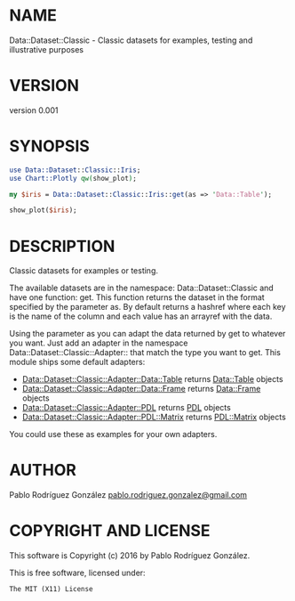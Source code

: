 # NAME

Data::Dataset::Classic - Classic datasets for examples, testing and illustrative purposes

# VERSION

version 0.001

# SYNOPSIS

```perl
use Data::Dataset::Classic::Iris;
use Chart::Plotly qw(show_plot);

my $iris = Data::Dataset::Classic::Iris::get(as => 'Data::Table');

show_plot($iris);
```

# DESCRIPTION

Classic datasets for examples or testing. 

The available datasets are in the namespace: Data::Dataset::Classic and have one function: get.
This function returns the dataset in the format specified by the parameter as. By default returns a hashref
where each key is the name of the column and each value has an arrayref with the data.

Using the parameter as you can adapt the data returned by get to whatever you want. Just add an adapter in 
the namespace Data::Dataset::Classic::Adapter:: that match the type you want to get. This module ships
some default adapters: 

- [Data::Dataset::Classic::Adapter::Data::Table](https://metacpan.org/pod/Data::Dataset::Classic::Adapter::Data::Table) returns [Data::Table](https://metacpan.org/pod/Data::Table) objects
- [Data::Dataset::Classic::Adapter::Data::Frame](https://metacpan.org/pod/Data::Dataset::Classic::Adapter::Data::Frame) returns [Data::Frame](https://metacpan.org/pod/Data::Frame) objects
- [Data::Dataset::Classic::Adapter::PDL](https://metacpan.org/pod/Data::Dataset::Classic::Adapter::PDL) returns [PDL](https://metacpan.org/pod/PDL) objects
- [Data::Dataset::Classic::Adapter::PDL::Matrix](https://metacpan.org/pod/Data::Dataset::Classic::Adapter::PDL::Matrix) returns [PDL::Matrix](https://metacpan.org/pod/PDL::Matrix) objects

You could use these as examples for your own adapters.

# AUTHOR

Pablo Rodríguez González <pablo.rodriguez.gonzalez@gmail.com>

# COPYRIGHT AND LICENSE

This software is Copyright (c) 2016 by Pablo Rodríguez González.

This is free software, licensed under:

```
The MIT (X11) License
```
